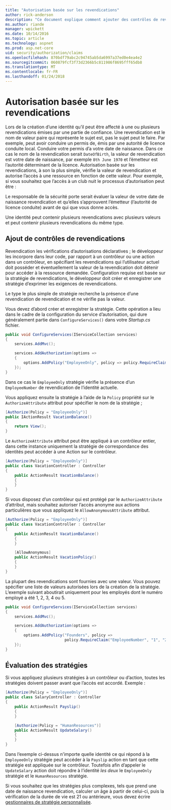 ```yaml
---
title: "Autorisation basée sur les revendications"
author: rick-anderson
description: "Ce document explique comment ajouter des contrôles de revendications d’autorisation dans une application ASP.NET Core."
ms.author: riande
manager: wpickett
ms.date: 10/14/2016
ms.topic: article
ms.technology: aspnet
ms.prod: asp.net-core
uid: security/authorization/claims
ms.openlocfilehash: 870bdf79abc2c94745ab5da6997a37ed0e4ea4e2
ms.sourcegitcommit: 060879fcf3f73d2366b5c811986f8695fff65db8
ms.translationtype: MT
ms.contentlocale: fr-FR
ms.lasthandoff: 01/24/2018
---
```

# <a name="claims-based-authorization"></a>Autorisation basée sur les revendications

<a name="security-authorization-claims-based"></a>

Lors de la création d’une identité qu’il peut être affecté à une ou plusieurs revendications émises par une partie de confiance. Une revendication est le nom de valeur paire qui représente le sujet est, pas le sujet peut le faire. Par exemple, peut avoir conduire un permis de, émis par une autorité de licence conduite local. Conduire votre permis d’a votre date de naissance. Dans ce cas le nom de la revendication serait `DateOfBirth`, la valeur de revendication est votre date de naissance, par exemple `8th June 1970` et l’émetteur est l’autorité déterminant de la licence. Autorisation basée sur les revendications, à son la plus simple, vérifie la valeur de revendication et autorise l’accès à une ressource en fonction de cette valeur. Pour exemple, si vous souhaitez que l’accès à un club nuit le processus d’autorisation peut être :

Le responsable de la sécurité porte serait évaluer la valeur de votre date de naissance revendication et qu’elles s’approuvent l’émetteur (l’autorité de licence conduite) avant de qui que vous donne accès.

Une identité peut contenir plusieurs revendications avec plusieurs valeurs et peut contenir plusieurs revendications du même type.

## <a name="adding-claims-checks"></a>Ajout de contrôles de revendications

Revendication les vérifications d’autorisations déclaratives ; le développeur les incorpore dans leur code, par rapport à un contrôleur ou une action dans un contrôleur, en spécifiant les revendications qui l’utilisateur actuel doit posséder et éventuellement la valeur de la revendication doit détenir pour accéder à la ressource demandée. Configuration requise est basée sur la stratégie de revendications, le développeur doit créer et enregistrer une stratégie d’exprimer les exigences de revendications.

Le type le plus simple de stratégie recherche la présence d’une revendication de revendication et ne vérifie pas la valeur.

Vous devez d’abord créer et enregistrer la stratégie. Cette opération a lieu dans le cadre de la configuration du service d’autorisation, qui dure généralement partie dans `ConfigureServices()` dans votre *Startup.cs* fichier.

```csharp
public void ConfigureServices(IServiceCollection services)
{
    services.AddMvc();

    services.AddAuthorization(options =>
    {
        options.AddPolicy("EmployeeOnly", policy => policy.RequireClaim("EmployeeNumber"));
    });
}
```

Dans ce cas le `EmployeeOnly` stratégie vérifie la présence d’un `EmployeeNumber` de revendication de l’identité actuelle.

Vous appliquez ensuite la stratégie à l’aide de la `Policy` propriété sur le `AuthorizeAttribute` attribut pour spécifier le nom de la stratégie ;

```csharp
[Authorize(Policy = "EmployeeOnly")]
public IActionResult VacationBalance()
{
    return View();
}
```

Le `AuthorizeAttribute` attribut peut être appliqué à un contrôleur entier, dans cette instance uniquement la stratégie de correspondance des identités peut accéder à une Action sur le contrôleur.

```csharp
[Authorize(Policy = "EmployeeOnly")]
public class VacationController : Controller
{
    public ActionResult VacationBalance()
    {
    }
}
```

Si vous disposez d’un contrôleur qui est protégé par le `AuthorizeAttribute` d’attribut, mais souhaitez autoriser l’accès anonyme aux actions particulières que vous appliquez le `AllowAnonymousAttribute` attribut.

```csharp
[Authorize(Policy = "EmployeeOnly")]
public class VacationController : Controller
{
    public ActionResult VacationBalance()
    {
    }

    [AllowAnonymous]
    public ActionResult VacationPolicy()
    {
    }
}
```

La plupart des revendications sont fournies avec une valeur. Vous pouvez spécifier une liste de valeurs autorisées lors de la création de la stratégie. L’exemple suivant aboutirait uniquement pour les employés dont le numéro employé a été 1, 2, 3, 4 ou 5.

```csharp
public void ConfigureServices(IServiceCollection services)
{
    services.AddMvc();

    services.AddAuthorization(options =>
    {
        options.AddPolicy("Founders", policy =>
                          policy.RequireClaim("EmployeeNumber", "1", "2", "3", "4", "5"));
    });
}
```

## <a name="multiple-policy-evaluation"></a>Évaluation des stratégies

Si vous appliquez plusieurs stratégies à un contrôleur ou d’action, toutes les stratégies doivent passer avant que l’accès est accordé. Exemple :

```csharp
[Authorize(Policy = "EmployeeOnly")]
public class SalaryController : Controller
{
    public ActionResult Payslip()
    {
    }

    [Authorize(Policy = "HumanResources")]
    public ActionResult UpdateSalary()
    {
    }
}
```

Dans l’exemple ci-dessus n’importe quelle identité ce qui répond à la `EmployeeOnly` stratégie peut accéder à la `Payslip` action en tant que cette stratégie est appliquée sur le contrôleur. Toutefois afin d’appeler le `UpdateSalary` action doit répondre à l’identité *les deux* le `EmployeeOnly` stratégie et le `HumanResources` stratégie.

Si vous souhaitez que les stratégies plus complexes, tels que prend une date de naissance revendication, calculer un âge à partir de celui-ci, puis la vérification de la durée de vie est 21 ou antérieure, vous devez écrire [gestionnaires de stratégie personnalisée](policies.md).
